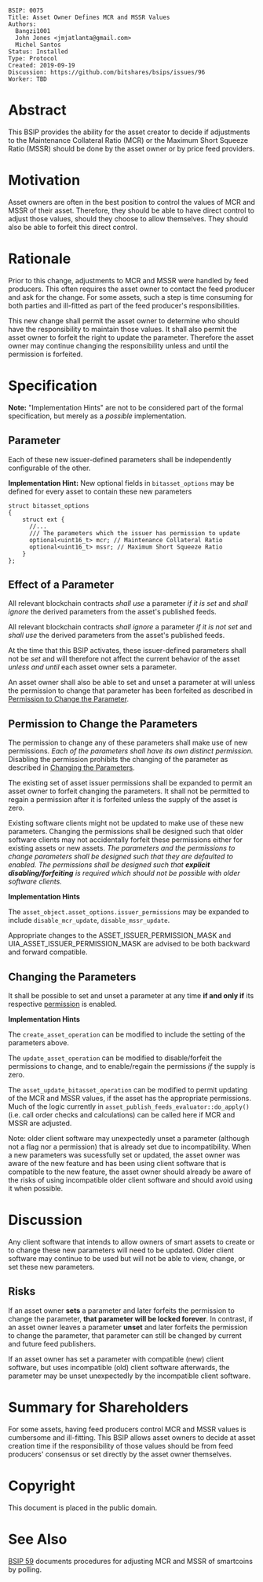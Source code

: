```
BSIP: 0075
Title: Asset Owner Defines MCR and MSSR Values
Authors:
  Bangzi1001
  John Jones <jmjatlanta@gmail.com>
  Michel Santos
Status: Installed
Type: Protocol
Created: 2019-09-19
Discussion: https://github.com/bitshares/bsips/issues/96
Worker: TBD
```

# Abstract
This BSIP provides the ability for the asset creator to decide if adjustments to the Maintenance Collateral Ratio (MCR) or the Maximum Short Squeeze Ratio (MSSR) should be done by the asset owner or by price feed providers.

# Motivation
Asset owners are often in the best position to control the values of MCR and MSSR of their asset. Therefore, they should be able to have direct control to adjust those values, should they choose to allow themselves. They should also be able to forfeit this direct control.

# Rationale
Prior to this change, adjustments to MCR and MSSR were handled by feed producers. This often requires the asset owner to contact the feed producer and ask for the change. For some assets, such a step is time consuming for both parties and ill-fitted as part of the feed producer's responsibilities.

This new change shall permit the asset owner to determine who should have the responsibility to maintain those values.  It shall also permit the asset owner to forfeit the right to update the parameter.  Therefore the asset owner may continue changing the responsibility unless and until the permission is forfeited.


# Specification

**Note:** "Implementation Hints" are not to be considered part of the formal specification, but merely as a _possible_ implementation.

## Parameter

Each of these new issuer-defined parameters shall be independently configurable of the other.

**Implementation Hint:** New optional fields in `bitasset_options` may be defined for every asset to contain these new parameters

```
struct bitasset_options
{
    struct ext {
      //...
      /// The parameters which the issuer has permission to update
      optional<uint16_t> mcr; // Maintenance Collateral Ratio
      optional<uint16_t> mssr; // Maximum Short Squeeze Ratio
    }
};
```

## Effect of a Parameter

All relevant blockchain contracts _shall use_ a parameter _if it is set_ and _shall ignore_ the derived parameters from the asset's published feeds.

All relevant blockchain contracts _shall ignore_ a parameter _if it is not set_ and _shall use_ the derived parameters from the asset's published feeds.

At the time that this BSIP activates, these issuer-defined parameters shall not be _set_ and will therefore not affect the current behavior of the asset _unless and until_ each asset owner sets a parameter.

An asset owner shall also be able to set and unset a parameter at will unless the permission to change that parameter has been forfeited as described in [Permission to Change the Parameter](#permissions).


## <div id="permissions">Permission to Change the Parameters</div>

The permission to change any of these parameters shall make use of new permissions.  _Each of the parameters shall have its own distinct permission._  Disabling the permission prohibits the changing of the parameter as described in [Changing the Parameters](#changing-parameters).

The existing set of asset issuer permissions shall be expanded to permit an asset owner to forfeit changing the parameters.  It shall not be permitted to regain a permission after it is forfeited unless the supply of the asset is zero.

Existing software clients might not be updated to make use of these new parameters.  Changing the permissions shall be designed such that older software clients may not accidentally forfeit these permissions either for existing assets or new assets.  _The parameters and the permissions to change parameters shall be designed such that they are defaulted to enabled.  The permissions shall be designed such that **explicit disabling/forfeiting** is required which should not be possible with older software clients._

**Implementation Hints**

The `asset_object.asset_options.issuer_permissions` may be expanded to include `disable_mcr_update`, `disable_mssr_update`.

Appropriate changes to the ASSET_ISSUER_PERMISSION_MASK and UIA_ASSET_ISSUER_PERMISSION_MASK are advised to be both backward and forward compatible.


## <div id="changing-parameters">Changing the Parameters</div>

It shall be possible to set and unset a parameter at any time __if and only if__ its respective [permission](#permissions) is enabled.

**Implementation Hints**

The `create_asset_operation` can be modified to include the setting of the parameters above.

The `update_asset_operation` can be modified to disable/forfeit the permissions to change, and to enable/regain the permissions _if_ the supply is zero.

The `asset_update_bitasset_operation` can be modified to permit updating of the MCR and MSSR values, if the asset has the appropriate permissions.  Much of the logic currently in `asset_publish_feeds_evaluator::do_apply()` (i.e. call order checks and calculations) can be called here if MCR and MSSR are adjusted.

Note: older client software may unexpectedly unset a parameter (although not a flag nor a permission) that is already set due to incompatibility. When a new parameters was sucessfully set or updated, the asset owner was aware of the new feature and has been using client software that is compatible to the new feature, the asset owner should already be aware of the risks of using incompatible older client software and should avoid using it when possible.

# Discussion

Any client software that intends to allow owners of smart assets to create or to change these new parameters will need to be updated.  Older client software may continue to be used but will not be able to view, change, or set these new parameters.


## Risks

If an asset owner **sets** a parameter and later forfeits the permission to change the parameter, **that parameter will be locked forever**.  In contrast, if an asset owner leaves a parameter **unset** and later forfeits the permission to change the parameter, that parameter can still be changed by current and future feed publishers.

If an asset owner has set a parameter with compatible (new) client software, but uses incompatible (old) client software afterwards, the parameter may be unset unexpectedly by the incompatible client software.

# Summary for Shareholders
For some assets, having feed producers control MCR and MSSR values is cumbersome and ill-fitting. This BSIP allows asset owners to decide at asset creation time if the responsibility of those values should be from feed producers' consensus or set directly by the asset owner themselves.

# Copyright
This document is placed in the public domain.

# See Also
[BSIP 59](https://github.com/bitshares/bsips/blob/master/bsip-0059.md) documents procedures for adjusting MCR and MSSR of smartcoins by polling.
